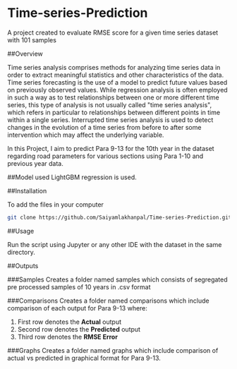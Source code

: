 # Time-series-Prediction
A project created to evaluate RMSE score for a given time series dataset with 101 samples

##Overview 

Time series analysis comprises methods for analyzing time series data in order to extract meaningful statistics and other characteristics of the data. Time series forecasting is the use of a model to predict future values based on previously observed values. While regression analysis is often employed in such a way as to test relationships between one or more different time series, this type of analysis is not usually called "time series analysis", which refers in particular to relationships between different points in time within a single series. Interrupted time series analysis is used to detect changes in the evolution of a time series from before to after some intervention which may affect the underlying variable.

In this Project, I aim to predict Para 9-13 for the 10th year in the dataset regarding road parameters for various sections using Para 1-10 and previous year data.

##Model used
LightGBM regression is used.

##Installation

To add the files in your computer
```bash
git clone https://github.com/Saiyamlakhanpal/Time-series-Prediction.git
```

##Usage

Run the script using Jupyter or any other IDE with the dataset in the same directory.

##Outputs

###Samples
Creates a folder named samples which consists of segregated pre processed samples of 10 years in .csv format

###Comparisons
Creates a folder named comparisons which include comparison of each output for Para 9-13 where:
1) First row denotes the **Actual** output
2) Second row denotes the **Predicted** output
3) Third row denotes the **RMSE Error**

###Graphs
Creates a folder named graphs which include comparison of actual vs predicted in graphical format for Para 9-13.

